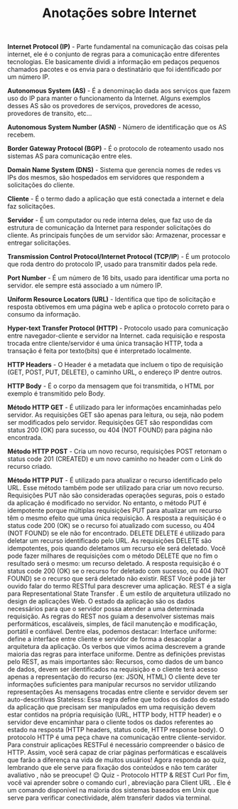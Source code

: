 <h1 style="text-align: center;">Anotações sobre Internet</h1>
<br>

**Internet Protocol (IP)** - Parte fundamental na comunicação das coisas pela internet, ele é o conjunto de regras para a comunicação entre diferentes tecnologias. Ele basicamente dividi a informação em pedaços pequenos chamados pacotes e os envia para o destinatário que foi identificado por um número IP.  

**Autonomous System (AS)** - É a denominação dada aos serviços que fazem uso do IP para manter o funcionamento da Internet. Alguns exemplos desses AS são os provedores de serviços, provedores de acesso, provedores de transito, etc...  

**Autonomous System Number (ASN)** - Número de identificação que os AS recebem.  

**Border Gateway Protocol (BGP)** - É o protocolo de roteamento usado nos sistemas AS para comunicação entre eles.  

**Domain Name System (DNS)** - Sistema que gerencia nomes de redes vs IPs dos mesmos, são hospedados em servidores que respondem a solicitações do cliente.  

**Cliente** - É o termo dado a aplicação que está conectada a internet e dela faz solicitações.  

**Servidor** - É um computador ou rede interna deles, que faz uso de da estrutura de comunicação da Internet para responder solicitações do cliente. As principais funções de um servidor são: Armazenar, processar e entregar solicitações.  

**Transmission Control Protocol/Internet Protocol (TCP/IP**) - É um protocolo que roda dentro do protocolo IP, usado para transmitir dados pela rede.  

**Port Number** - É um número de 16 bits, usado para identificar uma porta no servidor. ele sempre está associado a um número IP.  

**Uniform Resource Locators (URL)** - Identifica que tipo de solicitação e resposta obtivemos em uma página web e aplica o protocolo correto para o consumo da informação.  

**Hyper-text Transfer Protocol (HTTP)** - Protocolo usado para comunicação entre navegador-cliente e servidor na Internet. cada requisição e resposta trocada entre cliente/servidor é uma única transação HTTP, toda a transação é feita por texto(bits) que é interpretado localmente.  

**HTTP Headers** - O Header é a metadata que incluem o tipo de requisição (GET, POST, PUT, DELETE), o caminho URL, o endereço IP dentre outros.  

**HTTP Body** - É o corpo da mensagem que foi transmitida, o HTML por exemplo é transmitido pelo Body.  

**Método HTTP GET** - É utilizado para ler informações encaminhadas pelo servidor. As requisições GET são apenas para leitura, ou seja, não podem ser modificados pelo servidor. Requisições GET são respondidas com status 200 (OK) para sucesso, ou 404 (NOT FOUND) para página não encontrada.  

**Método HTTP POST** - Cria um novo recurso, requisições POST retornam o status code 201 (CREATED) e um novo caminho no header com o Link do recurso criado.  

**Método HTTP PUT** - É utilizado para atualizar o recurso identificado pelo URL. Esse método também pode ser utilizado para criar um novo recurso. Requisições PUT não são consideradas operações seguras, pois o estado da aplicação é modificado no servidor. No entanto, o método PUT é idempotente porque múltiplas requisições PUT para atualizar um recurso têm o mesmo efeito que uma única requisição.
A resposta a requisição é o status code 200 (OK) se o recurso foi atualizado com sucesso, ou 404 (NOT FOUND) se ele não for encontrado.
DELETE
DELETE é utilizado para deletar um recurso identificado pelo URL. As requisições DELETE são idempotentes, pois quando deletamos um recurso ele será deletado. Você pode fazer milhares de requisições com o método DELETE que no fim o resultado será o mesmo: um recurso deletado.
A resposta requisição é o status code 200 (OK) se o recurso for deletado com sucesso, ou 404 (NOT FOUND) se o recurso que será deletado não existir.
REST
Você pode já ter ouvido falar do termo RESTful para descrever uma aplicação. REST é a sigla para Representational State Transfer . É um estilo de arquitetura utilizado no design de aplicações Web. O estado da aplicação são os dados necessários para que o servidor possa atender a uma determinada requisição. As regras do REST nos guiam a desenvolver sistemas mais performáticos, escaláveis, simples, de fácil manutenção e modificação, portátil e confiável. Dentre elas, podemos destacar:
Interface uniforme: define a interface entre cliente e servidor de forma a desacoplar a arquitetura da aplicação. Os verbos que vimos acima descrevem a grande maioria das regras para interface uniforme. Dentre as definições previstas pelo REST, as mais importantes são:
Recursos, como dados de um banco de dados, devem ser identificados na requisição e o cliente terá acesso apenas a representação do recurso (ex: JSON, HTML)
O cliente deve ter informações suficientes para manipular recursos no servidor utilizando representações
As mensagens trocadas entre cliente e servidor devem ser auto-descritivas
Stateless: Essa regra define que todos os dados do estado da aplicação que precisam ser manipulados em uma requisição devem estar contidos na própria requisição (URL, HTTP body, HTTP header) e o servidor deve encaminhar para o cliente todos os dados referentes ao estado na resposta (HTTP headers, status code, HTTP response body).
O protocolo HTTP é uma peça chave na comunicação entre cliente-servidor. Para construir aplicações RESTFul é necessário compreender o básico de HTTP. Assim, você será capaz de criar páginas performáticas e escaláveis que farão a diferença na vida de muitos usuários!
Agora responda ao quiz, lembrando que ele serve para fixação dos conteúdos e não tem caráter avaliativo , não se preocupe! 😉
Quiz - Protocolo HTTP & REST
Curl
Por fim, você vai aprender sobre o comando curl , abreviação para Client URL . Ele é um comando disponível na maioria dos sistemas baseados em Unix que serve para verificar conectividade, além transferir dados via terminal.